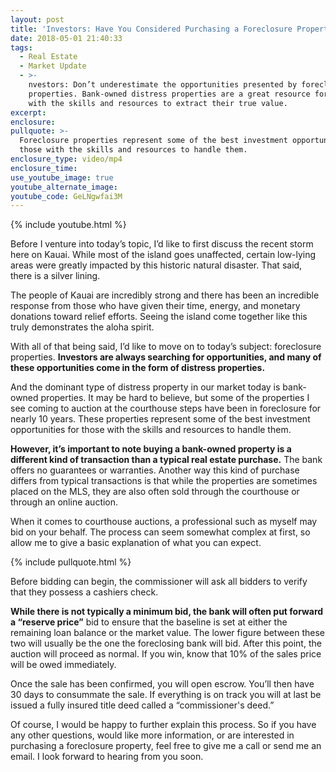 ```yaml
---
layout: post
title: 'Investors: Have You Considered Purchasing a Foreclosure Property?'
date: 2018-05-01 21:40:33
tags:
  - Real Estate
  - Market Update
  - >-
    nvestors: Don’t underestimate the opportunities presented by foreclosure
    properties. Bank-owned distress properties are a great resource for those
    with the skills and resources to extract their true value.
excerpt:
enclosure:
pullquote: >-
  Foreclosure properties represent some of the best investment opportunities for
  those with the skills and resources to handle them.
enclosure_type: video/mp4
enclosure_time:
use_youtube_image: true
youtube_alternate_image:
youtube_code: GeLNgwfai3M
---
```


{% include youtube.html %}

Before I venture into today’s topic, I’d like to first discuss the recent storm here on Kauai. While most of the island goes unaffected, certain low-lying areas were greatly impacted by this historic natural disaster. That said, there is a silver lining.

The people of Kauai are incredibly strong and there has been an incredible response from those who have given their time, energy, and monetary donations toward relief efforts. Seeing the island come together like this truly demonstrates the aloha spirit.

With all of that being said, I’d like to move on to today’s subject: foreclosure properties. **Investors are always searching for opportunities, and many of these opportunities come in the form of distress properties.**

And the dominant type of distress property in our market today is bank-owned properties. It may be hard to believe, but some of the properties I see coming to auction at the courthouse steps have been in foreclosure for nearly 10 years. These properties represent some of the best investment opportunities for those with the skills and resources to handle them.

**However, it’s important to note buying a bank-owned property is a different kind of transaction than a typical real estate purchase.** The bank offers no guarantees or warranties. Another way this kind of purchase differs from typical transactions is that while the properties are sometimes placed on the MLS, they are also often sold through the courthouse or through an online auction.

When it comes to courthouse auctions, a professional such as myself may bid on your behalf. The process can seem somewhat complex at first, so allow me to give a basic explanation of what you can expect.

{% include pullquote.html %}

Before bidding can begin, the commissioner will ask all bidders to verify that they possess a cashiers check.

**While there is not typically a minimum bid, the bank will often put forward a “reserve price”** bid to ensure that the baseline is set at either the remaining loan balance or the market value. The lower figure between these two will usually be the one the foreclosing bank will bid. After this point, the auction will proceed as normal. If you win, know that 10% of the sales price will be owed immediately.

Once the sale has been confirmed, you will open escrow. You’ll then have 30 days to consummate the sale. If everything is on track you will at last be issued a fully insured title deed called a “commissioner's deed.”

Of course, I would be happy to further explain this process. So if you have any other questions, would like more information, or are interested in purchasing a foreclosure property, feel free to give me a call or send me an email. I look forward to hearing from you soon.

&nbsp;